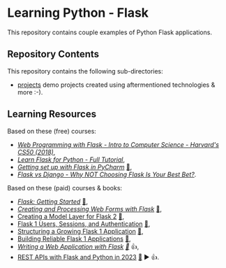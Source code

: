 # Learning Python - Flask

This repository contains couple examples of Python Flask applications.

## Repository Contents

This repository contains the following sub-directories:

- [projects](./projects) demo projects created using aftermentioned technologies & more :-).

## Learning Resources

Based on these (free) courses:

- _[Web Programming with Flask - Intro to Computer Science - Harvard's CS50 (2018)](https://youtu.be/zdgYw-3tzfI)_,
- _[Learn Flask for Python - Full Tutorial](https://youtu.be/Z1RJmh_OqeA)_,
- _[Getting set up with Flask in PyCharm](https://youtu.be/TbUqQGzR2cU)_ [:file_folder:](https://blog.jetbrains.com/pycharm/2022/08/flask-tutorial/),
- _[Flask vs Django - Why NOT Choosing Flask Is Your Best Bet?](https://www.ulam.io/blog/flask-vs-django)_.

Based on these (paid) courses & books:

- _[Flask: Getting Started](https://app.pluralsight.com/library/courses/flask-getting-started/table-of-contents)_ [:file_folder:](https://app.pluralsight.com/library/courses/flask-getting-started/exercise-files),
- _[Creating and Processing Web Forms with Flask](https://app.pluralsight.com/library/courses/creating-processing-web-forms-flask/table-of-contents)_ [:file_folder:](https://app.pluralsight.com/library/courses/creating-processing-web-forms-flask/exercise-files),
- [Creating a Model Layer for Flask 2](https://app.pluralsight.com/library/courses/flask-creating-model-layer/table-of-contents) [:file_folder:](https://app.pluralsight.com/library/courses/flask-creating-model-layer/exercise-files),
- [Flask 1 Users, Sessions, and Authentication](https://app.pluralsight.com/library/courses/flask-users-sessions-authentication/table-of-contents) [:file_folder:](https://app.pluralsight.com/library/courses/flask-users-sessions-authentication/exercise-files),
- [Structuring a Growing Flask 1 Application](https://app.pluralsight.com/library/courses/structuring-growing-flask-application/table-of-contents) [:file_folder:](https://app.pluralsight.com/library/courses/structuring-growing-flask-application/exercise-files),
- [Building Reliable Flask 1 Applications](https://app.pluralsight.com/library/courses/building-reliable-flask-applications/table-of-contents) [:file_folder:](https://app.pluralsight.com/library/courses/building-reliable-flask-applications/exercise-files),
- _[Writing a Web Application with Flask](https://learning.oreilly.com/videos/writing-a-web/10000MNHV2021147/) [:file_folder:](https://github.com/writeson/manning_twitch_presentation)_ :+1:,
- [REST APIs with Flask and Python in 2023](https://learning.oreilly.com/videos/rest-apis-with/9781788621526/) [:file_folder:](https://github.com/PacktPublishing/REST-APIs-with-Flask-and-Python-in-2023) :arrow_forward: :+1:.
